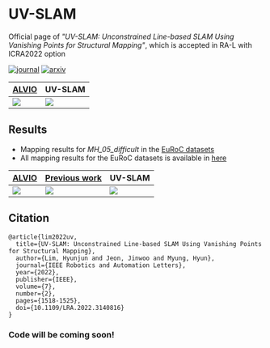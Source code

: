 # UV-SLAM
Official page of *"UV-SLAM: Unconstrained Line-based SLAM Using Vanishing Points for Structural Mapping"*, which is accepted in RA-L with ICRA2022 option

<div align="left">
  
  [![journal](https://img.shields.io/badge/paper-RA_L%202021-4b44ce.svg)](https://ieeexplore.ieee.org/abstract/document/9672726)
  [![arxiv](https://img.shields.io/badge/arXiv-2103.01655-B31B1B.svg)](https://arxiv.org/abs/2112.13515)

</div>

| [ALVIO](https://link.springer.com/chapter/10.1007/978-981-16-4803-8_19)  | UV-SLAM |
| ------------- | ------------- |
| <img src="https://user-images.githubusercontent.com/42729711/143393636-48d80da1-189f-4ea4-9860-eb1914eddafa.png">  | <img src="https://user-images.githubusercontent.com/42729711/143393647-ec49dab0-b2e0-4c77-831a-03a819125a7f.png">  |

## Results
- Mapping results for *MH_05_difficult* in the [EuRoC datasets](https://projects.asl.ethz.ch/datasets/doku.php?id=kmavvisualinertialdatasets) 
- All mapping results for the EuRoC datasets is available in [here](https://github.com/tp02134/UV-SLAM/blob/main/mapping_result.pdf)

| [ALVIO](https://link.springer.com/chapter/10.1007/978-981-16-4803-8_19) | [Previous work](https://ieeexplore.ieee.org/document/9560911) | UV-SLAM |
| ------------- | ------------- | ------------- |
| <img src="https://user-images.githubusercontent.com/42729711/143398005-afce16e2-c3dc-4c3b-af6e-adade9a45d56.png">  | <img src="https://user-images.githubusercontent.com/42729711/143397993-edb67494-b00c-47e1-8591-532cf0c4cc46.png">  |  <img src="https://user-images.githubusercontent.com/42729711/143398028-9cf349f8-510e-4709-9859-4ff752b47f13.png">  | 

## Citation
```
@article{lim2022uv,
  title={UV-SLAM: Unconstrained Line-based SLAM Using Vanishing Points for Structural Mapping},
  author={Lim, Hyunjun and Jeon, Jinwoo and Myung, Hyun},
  journal={IEEE Robotics and Automation Letters},
  year={2022},
  publisher={IEEE},
  volume={7},
  number={2},
  pages={1518-1525},
  doi={10.1109/LRA.2022.3140816}
}
```

### Code will be coming soon!
